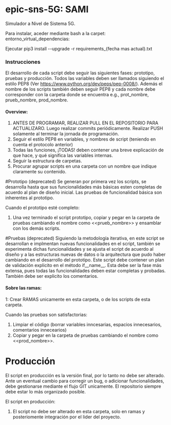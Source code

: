 # epic-sns-5G: SAMI
Simulador a Nivel de Sistema 5G.

Para instalar, aceder mediante bash a la carpet: entorno_virtual_dependencias:

Ejecutar pip3 install --upgrade -r requirements_{fecha mas actual}.txt

### Instrucciones
El desarrollo de cada script debe seguir las siguientes fases: prototipo, pruebas y producción. 
Todos las variables deben ser llamados siguiendo el estilo PEP8 (Ver https://www.python.org/dev/peps/pep-0008/). Además el nombre de los scripts también deben seguir PEP8 y cada nombre debe corresponder con la carpeta donde se encuentra e.g., prot_nombre, prueb_nombre, prod_nombre.

#### Overview:
1. ANTES DE PROGRAMAR, REALIZAR PULL EN EL REPOSITORIO PARA ACTUALIZARO. Luego realizar commits periódicamente. Realizar PUSH solamente al terminar la jornada de programación.
2. Seguir el estilo PEP8 en variables, y nombres de script (teniendo en cuenta el protocolo anterior)
3. Todas las funciones, ¡TODAS! deben contener una breve explicación de que hace, y qué significa las variables internas.
4. Seguir la estructura de carpetas. 
5. Procurar agrupar scripts en una carpeta con un nombre que indique claramente su contenido.


#Prototipo (deprecated)
Se generan por primera vez los scripts, se desarrolla hasta que sus funcionalidades más básicas esten completas de acuerdo al plan de diseño inicial. Las pruebas de funcionalidad básica son inherentes al prototipo.

Cuando el prototipo esté completo:
1. Una vez terminado el script prototipo, copiar y pegar en la carpeta de pruebas cambiando el nombre como <<prueb_nombre>> y ensamblar con los demás scripts.

#Pruebas (deprecated)
Siguiendo la metodología iterativa, en este script se desarrollan e implmentan nuevas funcionalidades en el script, también se experimenta dichas funcionalidades y se ajusta el script de acuerdo al diseño y a las estructuras nuevas de datos o la arquitectura que pudo haber cambiando en el desarrollo del prototipo. Este script debe contener un plan de validación explicito en el método if__name__. Esta debe ser la fase más extensa, pues todas las funcionalidades deben estar completas y probadas. También debe ser explicito los comentarios.

#### Sobre las ramas:
1: Crear RAMAS unicamente en esta carpeta, o de los scripts de esta carpeta. 

Cuando las pruebas son satisfactorias: 
1. Limpiar el código (borrar variables inncesarias, espacios innecesarios, comentarios innecearios)
2. Copiar y pegar en la carpeta de pruebas cambiando el nombre como <<prod_nombre>>.


# Producción
El script en producción es la versión final, por lo tanto no debe ser alterado. Ante un eventual cambio para corregir un bug, o adicionar funcionalidades, debe gestionarse mediante el flujo GIT unicamente. El repositorio siempre debe estar lo más organizado posible.

El script en producción:
1. El script no debe ser alterado en esta carpeta, solo en ramas y posteriomente integración por el lider del proyecto.

